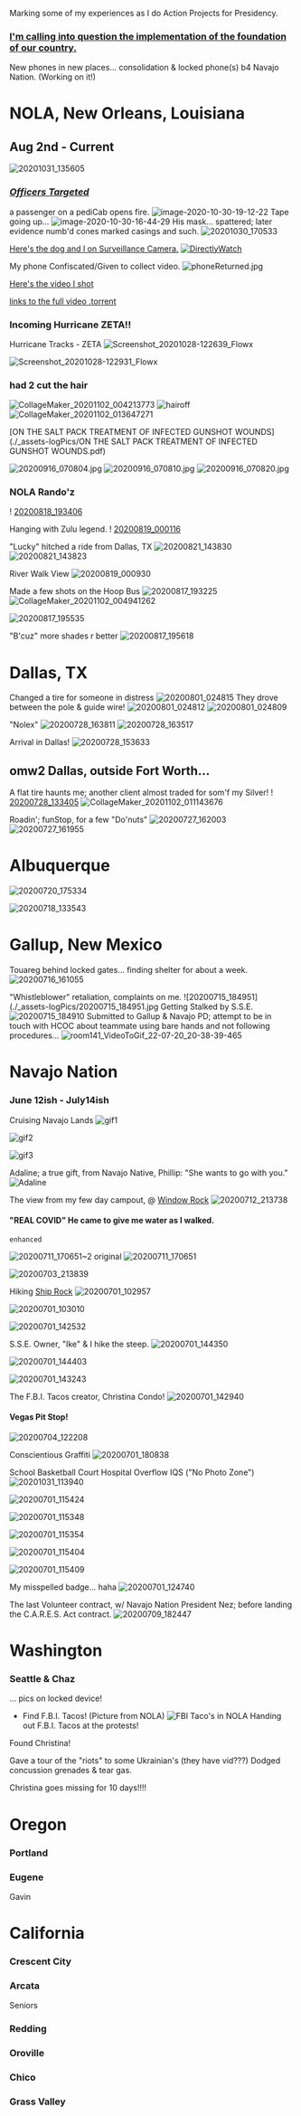 Marking some of my experiences as I do Action Projects for Presidency.

### [I'm calling into question the implementation of the foundation of our country.]()

New phones in new places... consolidation & locked phone(s) b4 Navajo Nation. (Working on it!)

# NOLA, New Orleans, Louisiana
## Aug 2nd - Current
![20201031_135605](./_assets-logPics/20201031_135605.jpg)

### [_**Officers Targeted**_](https://www.youtube.com/watch?v=a2H21oXmoIY)
a passenger on a pediCab opens fire.
![image-2020-10-30-19-12-22](./_assets-logPics/image-2020-10-30-19-12-22.jpg)
Tape going up...
![image-2020-10-30-16-44-29](./_assets-logPics/image-2020-10-30-16-44-29.jpg)
His mask... spattered; later evidence numb'd cones marked casings and such. 
![20201030_170533](./_assets-logPics/20201030_170533.jpg)

[Here's the dog and I on Surveillance Camera.](https://mobile.twitter.com/wwltv/status/1322369591885090817?s=10)
[![DirectlyWatch](surveilanceVid.png)](https://www.youtube.com/watch?v=7cezZkvw718)

My phone Confiscated/Given to collect video.
![phoneReturned.jpg](./_assets-logPics/phoneReturned.jpg)

[Here's the video I shot](https://www.wwltv.com/article/news/crime/new-video-aftermath-of-nopd-shooting/289-1e2fdc3d-0f0a-4b66-a32f-e0e02dc6de77)

[links to the full video .torrent](./2020/royalShotsSeeded.md)

### Incoming Hurricane ZETA!!
Hurricane Tracks - ZETA 
![Screenshot_20201028-122639_Flowx](./_assets-logPics/Screenshot_20201028-122639_Flowx.jpg)

![Screenshot_20201028-122931_Flowx](./_assets-logPics/Screenshot_20201028-122931_Flowx.jpg)

### had 2 cut the hair
![CollageMaker_20201102_004213773](./_assets-logPics/CollageMaker_20201102_004213773.jpg)
![hairoff](./_assets-logPics/CollageMaker_20201102_004413186.jpg)
![CollageMaker_20201102_013647271](./_assets-logPics/CollageMaker_20201102_013647271.jpg)

[ON THE SALT PACK TREATMENT OF INFECTED GUNSHOT WOUNDS](./_assets-logPics/ON THE SALT PACK TREATMENT OF INFECTED GUNSHOT WOUNDS.pdf)

![20200916_070804.jpg](./_assets-logPics/20200916_070804.jpg)
![20200916_070810.jpg](./_assets-logPics/20200916_070810.jpg)
![20200916_070820.jpg](./_assets-logPics/20200916_070820.jpg)

### NOLA Rando'z
! [20200818_193406](./_assets-logPics/20200818_193406.jpg)

Hanging with Zulu legend.
! [20200819_000116](./_assets-logPics/20200819_000116.jpg)
![]()

"Lucky" hitched a ride from Dallas, TX
![20200821_143830](./_assets-logPics/20200821_143830.jpg)
![20200821_143823](./_assets-logPics/20200821_143823.jpg)

River Walk View
![20200819_000930](./_assets-logPics/20200819_000930.jpg)

Made a few shots on the Hoop Bus
![20200817_193225](./_assets-logPics/20200817_193225.jpg)
![CollageMaker_20201102_004941262](./_assets-logPics/CollageMaker_20201102_004941262.jpg)

![20200817_195535](./_assets-logPics/20200817_195535.jpg)

"B'cuz" more shades r better
![20200817_195618](./_assets-logPics/20200817_195618.jpg)


# Dallas, TX

Changed a tire for someone in distress
![20200801_024815](./_assets-logPics/20200801_024815.jpg)
They drove between the pole & guide wire!
![20200801_024812](./_assets-logPics/20200801_024812.jpg)
![20200801_024809](./_assets-logPics/20200801_024809.jpg)

"Nolex"
![20200728_163811](./_assets-logPics/20200728_163811.jpg)
![20200728_163517](./_assets-logPics/20200728_163517.jpg)

Arrival in Dallas!
![20200728_153633](./_assets-logPics/20200728_153633.jpg)

## omw2 Dallas, outside Fort Worth...

A flat tire haunts me; another client almost traded for som'f my Silver!
! [20200728_133405](./_assets-logPics/20200728_133405.jpg)
![CollageMaker_20201102_011143676](./_assets-logPics/CollageMaker_20201102_011143676.jpg)

Roadin'; funStop, for a few "Do'nuts"
![20200727_162003](./_assets-logPics/20200727_162003.jpg)
![20200727_161955](./_assets-logPics/20200727_161955.jpg)

# Albuquerque 

![20200720_175334](./_assets-logPics/20200720_175334.jpg)

![20200718_133543](./_assets-logPics/20200718_133543.jpg)

# Gallup, New Mexico
Touareg behind locked gates... finding shelter for about a week.
![20200716_161055](../_assets/navajoxcerpts/20200716_161055.jpg)

"Whistleblower" retaliation, complaints on me.
![20200715_184951](./_assets-logPics/20200715_184951.jpg
Getting Stalked by S.S.E.
![20200715_184910](./_assets-logPics/20200715_184910.jpg)
Submitted to Gallup & Navajo PD; attempt to be in touch with HCOC about teammate using bare hands and not following procedures...
![room141_VideoToGif_22-07-20_20-38-39-465](./_assets-logPics/room141_VideoToGif_22-07-20_20-38-39-465.gif)

# Navajo Nation
### June 12ish - July14ish
Cruising Navajo Lands
![gif1](../_assets/GIF/20200701102113.gif)

![gif2](../_assets/GIF/20200820_210213.gif)

![gif3](../_assets/GIF/20200916_104036.gif)

Adaline; a true gift, from Navajo Native, Phillip:
"She wants to go with you."
![Adaline](../_assets/navajoxcerpts/20200714_124056.jpg)

The view from my few day campout, @ [Window Rock]()
![20200712_213738](../_assets/navajoxcerpts/20200712_213738.jpg)

#### "REAL COVID" He came to give me water as I walked.
    enhanced
![20200711_170651~2](./_assets-logPics/20200711_170651~2.jpg)
    original
![20200711_170651](../_assets/navajoxcerpts/20200711_170651.jpg)

![20200703_213839](../_assets/navajoxcerpts/20200703_213839.jpg)

Hiking [Ship Rock]()
![20200701_102957](../_assets/navajoxcerpts/20200701_102957.jpg)

![20200701_103010](../_assets/navajoxcerpts/20200701_103010.jpg)

![20200701_142532](../_assets/navajoxcerpts/20200701_142532.jpg)

S.S.E. Owner, "Ike" & I hike the steep.
![20200701_144350](../_assets/navajoxcerpts/20200701_144350.jpg)

![20200701_144403](../_assets/navajoxcerpts/20200701_144403.jpg)

![20200701_143243](../_assets/navajoxcerpts/20200701_143243.jpg)

The F.B.I. Tacos creator, Christina Condo!
![20200701_142940](../_assets/navajoxcerpts/20200701_142940.jpg)

#### Vegas Pit Stop!
![20200704_122208](./_assets-logPics/20200704_122208.jpg)

Conscientious Graffiti
![20200701_180838](../_assets/navajoxcerpts/20200701_180838.jpg)

School Basketball Court Hospital Overflow IQS ("No Photo Zone")
![20201031_113940](./_assets-logPics/20201031_113940.jpg)

![20200701_115424](../_assets/navajoxcerpts/20200701_115424.jpg)

![20200701_115348](../_assets/navajoxcerpts/20200701_115348.jpg)

![20200701_115354](../_assets/navajoxcerpts/20200701_115354.jpg)

![20200701_115404](../_assets/navajoxcerpts/20200701_115404.jpg)

![20200701_115409](../_assets/navajoxcerpts/20200701_115409.jpg)

My misspelled badge... haha
![20200701_124740](../_assets/navajoxcerpts/20200701_124740.jpg)

The last Volunteer contract, w/ Navajo Nation President Nez; before landing the C.A.R.E.S. Act contract.
![20200709_182447](../_assets/navajoxcerpts/20200709_182447.jpg)

# Washington
### Seattle & Chaz
... pics on locked device!
- Find F.B.I. Tacos! (Picture from NOLA)
![FBI Taco's in NOLA](./_assets-logPics/20200820_130020.jpg)
Handing out F.B.I. Tacos at the protests!

Found Christina! 

Gave a tour of the "riots" to some Ukrainian's (they have vid???)
Dodged concussion grenades & tear gas.

Christina goes missing for 10 days!!!!

# Oregon
### Portland

### Eugene
Gavin 

# California
### Crescent City
### Arcata
Seniors
### Redding
### Oroville
### Chico
### Grass Valley
